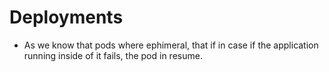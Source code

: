 # Deployments

- As we know that pods where ephimeral, that if in case if the application running inside of it 
fails, the pod in resume. 